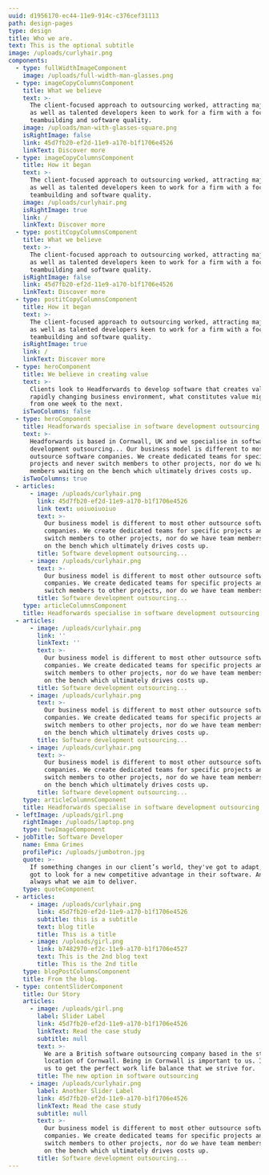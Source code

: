 ```yaml
---
uuid: d1956170-ec44-11e9-914c-c376cef31113
path: design-pages
type: design
title: Who we are.
text: This is the optional subtitle
image: /uploads/curlyhair.png
components:
  - type: fullWidthImageComponent
    image: /uploads/full-width-man-glasses.png
  - type: imageCopyColumnsComponent
    title: What we believe
    text: >-
      The client-focused approach to outsourcing worked, attracting major brands
      as well as talented developers keen to work for a firm with a focus on
      teambuilding and software quality. 
    image: /uploads/man-with-glasses-square.png
    isRightImage: false
    link: 45d7fb20-ef2d-11e9-a170-b1f1706e4526
    linkText: Discover more
  - type: imageCopyColumnsComponent
    title: How it began
    text: >-
      The client-focused approach to outsourcing worked, attracting major brands
      as well as talented developers keen to work for a firm with a focus on
      teambuilding and software quality. 
    image: /uploads/curlyhair.png
    isRightImage: true
    link: /
    linkText: Discover more
  - type: postitCopyColumnsComponent
    title: What we believe
    text: >-
      The client-focused approach to outsourcing worked, attracting major brands
      as well as talented developers keen to work for a firm with a focus on
      teambuilding and software quality. 
    isRightImage: false
    link: 45d7fb20-ef2d-11e9-a170-b1f1706e4526
    linkText: Discover more
  - type: postitCopyColumnsComponent
    title: How it began
    text: >-
      The client-focused approach to outsourcing worked, attracting major brands
      as well as talented developers keen to work for a firm with a focus on
      teambuilding and software quality. 
    isRightImage: true
    link: /
    linkText: Discover more
  - type: heroComponent
    title: We believe in creating value
    text: >-
      Clients look to Headforwards to develop software that creates value. In a
      rapidly changing business environment, what constitutes value might change
      from one week to the next.
    isTwoColumns: false
  - type: heroComponent
    title: Headforwards specialise in software development outsourcing...
    text: >-
      Headforwards is based in Cornwall, UK and we specialise in software
      development outsourcing... Our business model is different to most other
      outsource software companies. We create dedicated teams for specific
      projects and never switch members to other projects, nor do we have team
      members waiting on the bench which ultimately drives costs up.
    isTwoColumns: true
  - articles:
      - image: /uploads/curlyhair.png
        link: 45d7fb20-ef2d-11e9-a170-b1f1706e4526
        link text: uoiuoiuoiuo
        text: >-
          Our business model is different to most other outsource software
          companies. We create dedicated teams for specific projects and never
          switch members to other projects, nor do we have team members waiting
          on the bench which ultimately drives costs up.
        title: Software development outsourcing...
      - image: /uploads/curlyhair.png
        text: >-
          Our business model is different to most other outsource software
          companies. We create dedicated teams for specific projects and never
          switch members to other projects, nor do we have team members waiting.
        title: Software development outsourcing...
    type: articleColumnsComponent
    title: Headforwards specialise in software development outsourcing...
  - articles:
      - image: /uploads/curlyhair.png
        link: ''
        linkText: ''
        text: >-
          Our business model is different to most other outsource software
          companies. We create dedicated teams for specific projects and never
          switch members to other projects, nor do we have team members waiting
          on the bench which ultimately drives costs up.
        title: Software development outsourcing...
      - image: /uploads/curlyhair.png
        text: >-
          Our business model is different to most other outsource software
          companies. We create dedicated teams for specific projects and never
          switch members to other projects, nor do we have team members waiting
          on the bench which ultimately drives costs up.
        title: Software development outsourcing...
      - image: /uploads/curlyhair.png
        text: >-
          Our business model is different to most other outsource software
          companies. We create dedicated teams for specific projects and never
          switch members to other projects, nor do we have team members waiting
          on the bench which ultimately drives costs up.
        title: Software development outsourcing...
    type: articleColumnsComponent
    title: Headforwards specialise in software development outsourcing...
  - leftImage: /uploads/girl.png
    rightImage: /uploads/laptop.png
    type: twoImageComponent
  - jobTitle: Software Developer
    name: Emma Grimes
    profilePic: /uploads/jumbotron.jpg
    quote: >-
      If something changes in our client’s world, they've got to adapt, they've
      got to look for a new competitive advantage in their software. And that’s
      always what we aim to deliver.
    type: quoteComponent
  - articles:
      - image: /uploads/curlyhair.png
        link: 45d7fb20-ef2d-11e9-a170-b1f1706e4526
        subtitle: this is a subtitle
        text: blog title
        title: This is a title
      - image: /uploads/girl.png
        link: b7482970-ef2c-11e9-a170-b1f1706e4527
        text: This is the 2nd blog text
        title: This is the 2nd title
    type: blogPostColumnsComponent
    title: From the blog.
  - type: contentSliderComponent
    title: Our Story
    articles:
      - image: /uploads/girl.png
        label: Slider Label
        link: 45d7fb20-ef2d-11e9-a170-b1f1706e4526
        linkText: Read the case study
        subtitle: null
        text: >-
          We are a British software outsourcing company based in the stunning
          location of Cornwall. Being in Cornwall is important to us. It enables
          us to get the perfect work life balance that we strive for.
        title: The new option in software outsourcing
      - image: /uploads/curlyhair.png
        label: Another Slider Label
        link: 45d7fb20-ef2d-11e9-a170-b1f1706e4526
        linkText: Read the case study
        subtitle: null
        text: >-
          Our business model is different to most other outsource software
          companies. We create dedicated teams for specific projects and never
          switch members to other projects, nor do we have team members waiting
          on the bench which ultimately drives costs up.
        title: Software development outsourcing...
---
```



